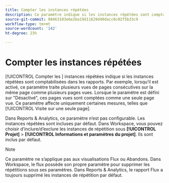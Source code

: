 ```yaml
---
title: Compter les instances répétées
description: Ce paramètre indique si les instances répétées sont comptabilisées dans les rapports.
source-git-commit: 98463103e6e2ba19d11629d40dacc0c02f5b33c9
workflow-type: tm+mt
source-wordcount: '142'
ht-degree: 23%

---
```



# Compter les instances répétées

[!UICONTROL Compter les ] instances répétées indique si les instances répétées sont comptabilisées dans les rapports. Par exemple, lorsqu’il est activé, ce paramètre traite plusieurs vues de pages consécutives sur la même page comme plusieurs pages vues. Lorsque le paramètre est défini sur &quot;Désactivé&quot;, ces pages vues sont comptées comme une seule page vue. Ce paramètre affecte uniquement certaines mesures, telles que [!UICONTROL Visite sur une seule page].

Dans Reports &amp; Analytics, ce paramètre n’est pas configurable. Les instances répétées sont incluses par défaut.
Dans Workspace, vous pouvez choisir d’inclure/d’exclure les instances de répétition sous **[!UICONTROL Projet]** > **[!UICONTROL Informations et paramètres du projet]**. Ils sont inclus par défaut.

>[!NOTE]
>Ce paramètre ne s’applique pas aux visualisations Flux ou Abandons. Dans Workspace, le flux possède son propre paramètre pour supprimer les répétitions sous ses paramètres. Dans Reports &amp; Analytics, le rapport Flux a toujours supprimé les instances de répétition par défaut.
